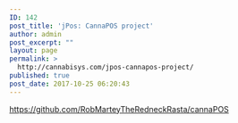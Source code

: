 ```yaml
---
ID: 142
post_title: 'jPos: CannaPOS project'
author: admin
post_excerpt: ""
layout: page
permalink: >
  http://cannabisys.com/jpos-cannapos-project/
published: true
post_date: 2017-10-25 06:20:43
---
```

https://github.com/RobMarteyTheRedneckRasta/cannaPOS
